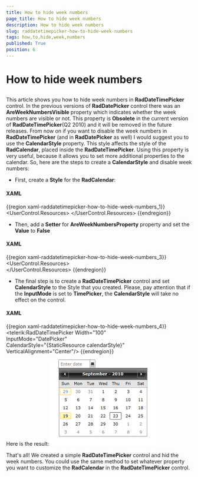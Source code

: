 ```yaml
---
title: How to hide week numbers
page_title: How to hide week numbers
description: How to hide week numbers
slug: raddatetimepicker-how-to-hide-week-numbers
tags: how,to,hide,week,numbers
published: True
position: 6
---
```


# How to hide week numbers



## 

This article shows you how to hide week numbers in __RadDateTimePicker__ control. In the previous versions of __RadDatePicker__ control there was an __AreWeekNumbersVisible__ property which indicates whether the week numbers are visible or not. This property is __Obsolete__ in the current version of __RadDateTimePicker__(Q2 2010) and it will be removed in the future releases. From now on if you want to disable the week numbers in __RadDateTimePicker__ (and in __RadDatePicker__ as well) I would suggest you to use the __CalendarStyle__ property. This style affects the style of the __RadCalendar__, placed inside the __RadDateTimePicker__. Using this property is very useful, because it allows you to set more additional properties to the calendar. So, here are the steps to create a __CalendarStyle__ and disable week numbers:

* First, create a __Style__ for the __RadCalendar__:



#### __XAML__

{{region xaml-raddatetimepicker-how-to-hide-week-numbers_1}}
	<UserControl.Resources>
	     <Style x:Key="calendarStyle" TargetType="telerik:RadCalendar">
	      ....
	     </Style> 
	</UserControl.Resources>
	{{endregion}}



* Then, add a __Setter__ for __AreWeekNumbersProperty__ property and set the __Value__ to __False__

#### __XAML__

{{region xaml-raddatetimepicker-how-to-hide-week-numbers_3}}
	<UserControl.Resources>        
	    <Style x:Key="calendarStyle" TargetType="telerik:RadCalendar">            
	        <Setter Property="AreWeekNumbersVisible" Value="False" />        
	    </Style>
	</UserControl.Resources>
	{{endregion}}





* The final step is to create a __RadDateTimePicker__ control and set __CalendarStyle__ to the Style that you created. Please, pay attention that if the __InputMode__ is set to __TimePicker__, the __CalendarStyle__ will take no effect on the control.


#### __XAML__

{{region xaml-raddatetimepicker-how-to-hide-week-numbers_4}}
	<telerik:RadDateTimePicker Width="100"                            
	                           InputMode="DatePicker"                            
	                           CalendarStyle="{StaticResource calendarStyle}"                            
	                           VerticalAlignment="Center"/>
	{{endregion}}





Here is the result:
        ![](images/dateTimePicker_how_to_hide_week_numbers.png)

That's all! We created a simple __RadDateTimePicker__ control and hid the week numbers. You could use the same method to set whatever property you want to customize the __RadCalendar__ in the __RadDateTimePicker__ control. 

